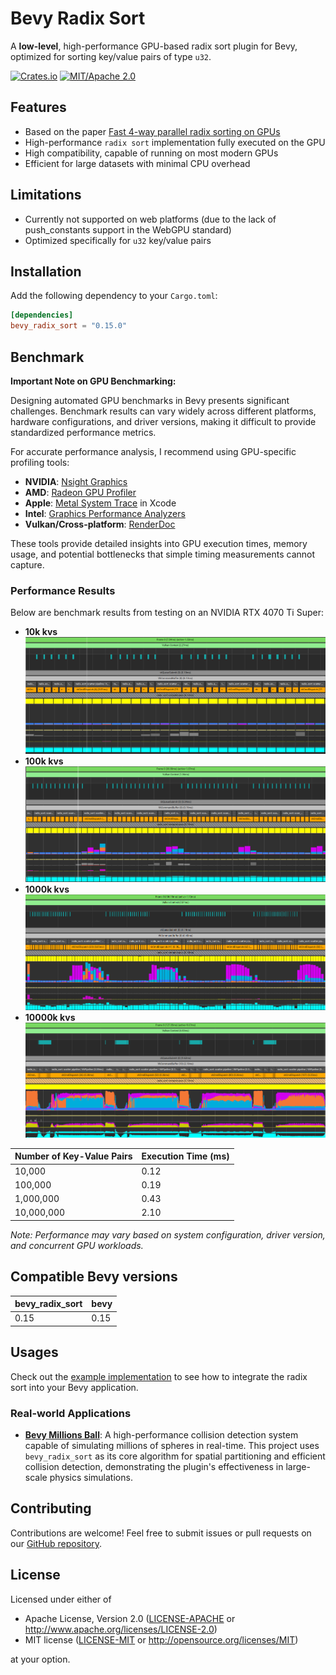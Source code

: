 # Bevy Radix Sort

A **low-level**, high-performance GPU-based radix sort plugin for Bevy, optimized for sorting key/value pairs of type `u32`.

[![Crates.io](https://img.shields.io/crates/v/bevy_radix_sort.svg)](https://crates.io/crates/bevy_radix_sort)
[![MIT/Apache 2.0](https://img.shields.io/badge/license-MIT%2FApache-blue.svg)](https://github.com/AllenPocketGamer/bevy_radix_sort#license)

## Features

- Based on the paper [Fast 4-way parallel radix sorting on GPUs](http://www.sci.utah.edu/~csilva/papers/cgf.pdf)
- High-performance `radix sort` implementation fully executed on the GPU
- High compatibility, capable of running on most modern GPUs
- Efficient for large datasets with minimal CPU overhead

## Limitations

- Currently not supported on web platforms (due to the lack of push_constants support in the WebGPU standard)
- Optimized specifically for `u32` key/value pairs

## Installation

Add the following dependency to your `Cargo.toml`:

```toml
[dependencies]
bevy_radix_sort = "0.15.0"
```

## Benchmark

**Important Note on GPU Benchmarking:**

Designing automated GPU benchmarks in Bevy presents significant challenges. Benchmark results can vary widely across different platforms, hardware configurations, and driver versions, making it difficult to provide standardized performance metrics.

For accurate performance analysis, I recommend using GPU-specific profiling tools:

- **NVIDIA**: [Nsight Graphics](https://developer.nvidia.com/nsight-graphics)
- **AMD**: [Radeon GPU Profiler](https://gpuopen.com/rgp/)
- **Apple**: [Metal System Trace](https://developer.apple.com/documentation/metal/debugging_tools/capturing_gpu_command_data_programmatically) in Xcode
- **Intel**: [Graphics Performance Analyzers](https://www.intel.com/content/www/us/en/developer/tools/graphics-performance-analyzers/overview.html)
- **Vulkan/Cross-platform**: [RenderDoc](https://renderdoc.org/)

These tools provide detailed insights into GPU execution times, memory usage, and potential bottlenecks that simple timing measurements cannot capture.

### Performance Results

Below are benchmark results from testing on an NVIDIA RTX 4070 Ti Super:

- **10k kvs**
  ![bench_10k_4070ts](./bench_10k_4070ts.png)
- **100k kvs**
  ![bench_100k_4070ts](./bench_100k_4070ts.png)
- **1000k kvs**
  ![bench_1000k_4070ts](./bench_1000k_4070ts.png)
- **10000k kvs**
  ![bench_10000k_4070ts](./bench_10000k_4070ts.png)

| Number of Key-Value Pairs | Execution Time (ms) |
| ------------------------- | ------------------- |
| 10,000                    | 0.12                |
| 100,000                   | 0.19                |
| 1,000,000                 | 0.43                |
| 10,000,000                | 2.10                |

_Note: Performance may vary based on system configuration, driver version, and concurrent GPU workloads._

## Compatible Bevy versions

| bevy_radix_sort | bevy |
| --------------- | ---- |
| 0.15            | 0.15 |

## Usages

Check out the [example implementation](./examples/simple_gpu_sort.rs) to see how to integrate the radix sort into your Bevy application.

### Real-world Applications

- **[Bevy Millions Ball](https://github.com/AllenPocketGamer/bevy_millions_ball)**: A high-performance collision detection system capable of simulating millions of spheres in real-time. This project uses `bevy_radix_sort` as its core algorithm for spatial partitioning and efficient collision detection, demonstrating the plugin's effectiveness in large-scale physics simulations.

## Contributing

Contributions are welcome! Feel free to submit issues or pull requests on our [GitHub repository](https://github.com/AllenPocketGamer/bevy_radix_sort).

## License

Licensed under either of

- Apache License, Version 2.0 ([LICENSE-APACHE](LICENSE-APACHE) or http://www.apache.org/licenses/LICENSE-2.0)
- MIT license ([LICENSE-MIT](LICENSE-MIT) or http://opensource.org/licenses/MIT)

at your option.
